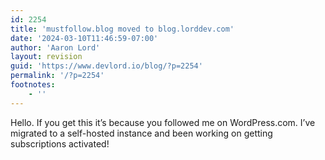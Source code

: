```yaml
---
id: 2254
title: 'mustfollow.blog moved to blog.lorddev.com'
date: '2024-03-10T11:46:59-07:00'
author: 'Aaron Lord'
layout: revision
guid: 'https://www.devlord.io/blog/?p=2254'
permalink: '/?p=2254'
footnotes:
    - ''
---
```


<!-- wp:paragraph -->
<p>Hello. If you get this it’s because you followed me on WordPress.com. I’ve migrated to a self-hosted instance and been working on getting subscriptions activated!</p>
<!-- /wp:paragraph -->